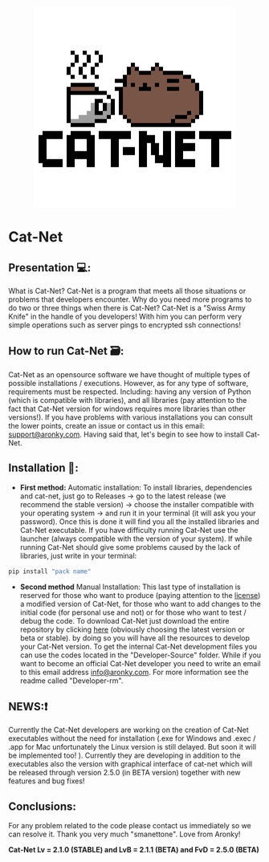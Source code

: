 <div align="center">
    <img src="Other Source/CAT-NET-ICON.png" alt="Logo" width="400" height="400">
  </a>
</div>

# Cat-Net
## Presentation 💻:
What is Cat-Net? Cat-Net is a program that meets all those situations or problems that developers encounter. Why do you need more programs to do two or three things when there is Cat-Net? Cat-Net is a "Swiss Army Knife" in the handle of you developers! With him you can perform very simple operations such as server pings to encrypted ssh connections!
## How to run Cat-Net 🗃:
Cat-Net as an opensource software we have thought of multiple types of possible installations / executions.
However, as for any type of software, requirements must be respected. Including: having any version of Python (which is compatible with libraries), and all libraries (pay attention to the fact that Cat-Net version for windows requires more libraries than other versions!). If you have problems with various installations you can consult the lower points, create an issue or contact us in this email: [support@aronky.com](mailto:support@aronky.com). Having said that, let's begin to see how to install Cat-Net.
## Installation 💽:
- **First method:**
Automatic installation:
To install libraries, dependencies and cat-net, just go to Releases -> go to the latest release (we recommend the stable version) -> choose the installer compatible with your operating system -> and run it in your terminal (it will ask you your password). Once this is done it will find you all the installed libraries and Cat-Net executable. If you have difficulty running Cat-Net use the launcher (always compatible with the version of your system). If while running Cat-Net should give some problems caused by the lack of libraries, just write in your terminal:
```bash
pip install "pack name"
```
- **Second method**
Manual Installation:
This last type of installation is reserved for those who want to produce (paying attention to the [license](https://github.com/AronkyTechnologies/Cat-Net/blob/main/LICENCE)) a modified version of Cat-Net, for those who want to add changes to the initial code (for personal use and not) or for those who want to test / debug the code. To download Cat-Net just download the entire repository by clicking [here](https://github.com/AronkyTechnologies/Cat-Net/releases) (obviously choosing the latest version or beta or stable). by doing so you will have all the resources to develop your Cat-Net version. To get the internal Cat-Net development files you can use the codes located in the "Developer-Source" folder. While if you want to become an official Cat-Net developer you need to write an email to this email address [info@aronky.com](mailto:info@aronky.com). For more information see the readme called "Developer-rm".

## NEWS:❗️
Currently the Cat-Net developers are working on the creation of Cat-Net executables without the need for installation (.exe for Windows and .exec / .app for Mac unfortunately the Linux version is still delayed. But soon it will be implemented too! ). Currently they are developing in addition to the executables also the version with graphical interface of cat-net which will be released through version 2.5.0 (in BETA version) together with new features and bug fixes!

## Conclusions:
For any problem related to the code please contact us immediately so we can resolve it. Thank you very much "smanettone". Love from Aronky! 
 
 **Cat-Net Lv = 2.1.0 (STABLE) and LvB = 2.1.1 (BETA) and FvD = 2.5.0 (BETA)**
